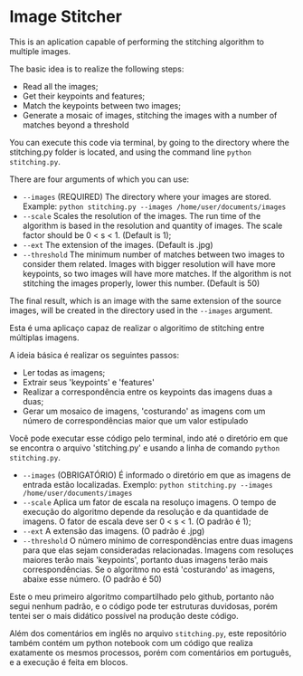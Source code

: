 # Image Stitcher

This is an aplication capable of performing the stitching algorithm to multiple images.

The basic idea is to realize the following steps:

- Read all the images;
- Get their keypoints and features;
- Match the keypoints between two images;
- Generate a mosaic of images, stitching the images with a number of matches beyond a threshold

You can execute this code via terminal, by going to the directory where the stitching.py folder is located, and using the command line ```python stitching.py```.

There are four arguments of which you can use:

- ```--images``` (REQUIRED) The directory where your images are stored. Example:  ```python stitching.py --images /home/user/documents/images```
- ```--scale``` Scales the resolution of the images. The run time of the algorithm is based in the resolution and quantity of images. The scale factor should be 0 < s < 1. (Default is 1);
- ```--ext``` The extension of the images. (Default is .jpg) 
- ```--threshold``` The minimum number of matches between two images to consider them related. Images with bigger resolution will have more keypoints, so two images will have more matches. If the algorithm is not stitching the images properly, lower this number. (Default is 50) 

The final result, which is an image with the same extension of the source images, will be created in the directory used in the ```--images``` argument.

Esta é uma aplicaço capaz de realizar o algoritimo de stitching entre múltiplas imagens.

A ideia básica é realizar os seguintes passos:

- Ler todas as imagens;
- Extrair seus 'keypoints' e 'features'
- Realizar a correspondência entre os keypoints das imagens duas a duas;
- Gerar um mosaico de imagens, 'costurando' as imagens com um número de correspondências maior que um valor estipulado

Você pode executar esse código pelo terminal, indo até o diretório em que se encontra o arquivo 'stitching.py' e usando a linha de comando ```python stitching.py```.

- ```--images``` (OBRIGATÓRIO) É informado o diretório em que as imagens de entrada estão localizadas. Exemplo:  ```python stitching.py --images /home/user/documents/images```
- ```--scale``` Aplica um fator de escala na resoluço imagens. O tempo de execução do algoritmo depende da resolução e da quantidade de imagens. O fator de escala deve ser 0 < s < 1. (O padrão é 1);
- ```--ext``` A extensão das imagens. (O padrão é .jpg) 
- ```--threshold``` O número mínimo de correspondências entre duas imagens para que elas sejam consideradas relacionadas. Imagens com resoluçes maiores terão mais 'keypoints', portanto duas imagens terão mais correspondências. Se o algoritmo no está 'costurando' as imagens, abaixe esse número. (O padrão é 50)

Este o meu primeiro algoritmo compartilhado pelo github, portanto não segui nenhum padrão, e o código pode ter estruturas duvidosas, porém tentei ser o mais didático possível na produção deste código. 

Além dos comentários em inglês no arquivo ```stitching.py```, este repositório também contém um python notebook com um código que realiza exatamente os mesmos processos, porém com comentários em português, e a execução é feita em blocos.
